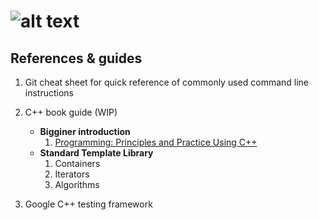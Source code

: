 # ![alt text](doc/adaptive.jpg)

## References & guides

1. Git cheat sheet for quick reference of commonly used command line instructions

1. C++ book guide (WIP)
    * **Bigginer introduction**
        1. [Programming: Principles and Practice Using C++](https://www.amazon.com/dp/0321992784/?tag=stackoverflow17-20)
    * **Standard Template Library**
        1. Containers
        1. Iterators
        1. Algorithms
1. Google C++ testing framework